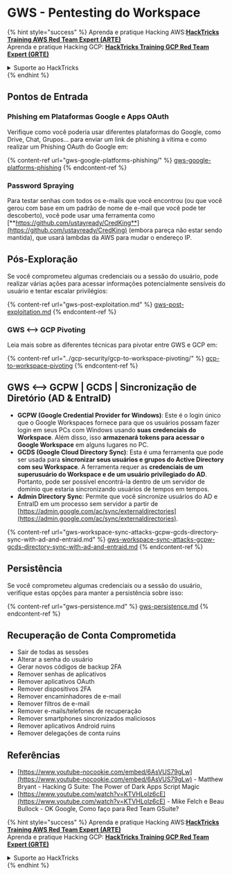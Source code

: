 # GWS - Pentesting do Workspace

{% hint style="success" %}
Aprenda e pratique Hacking AWS:<img src="../../.gitbook/assets/image (1).png" alt="" data-size="line">[**HackTricks Training AWS Red Team Expert (ARTE)**](https://training.hacktricks.xyz/courses/arte)<img src="../../.gitbook/assets/image (1).png" alt="" data-size="line">\
Aprenda e pratique Hacking GCP: <img src="../../.gitbook/assets/image (2).png" alt="" data-size="line">[**HackTricks Training GCP Red Team Expert (GRTE)**<img src="../../.gitbook/assets/image (2).png" alt="" data-size="line">](https://training.hacktricks.xyz/courses/grte)

<details>

<summary>Suporte ao HackTricks</summary>

* Confira os [**planos de assinatura**](https://github.com/sponsors/carlospolop)!
* **Junte-se ao** 💬 [**grupo do Discord**](https://discord.gg/hRep4RUj7f) ou ao [**grupo do telegram**](https://t.me/peass) ou **siga**-nos no **Twitter** 🐦 [**@hacktricks\_live**](https://twitter.com/hacktricks\_live)**.**
* **Compartilhe truques de hacking enviando PRs para os repositórios do** [**HackTricks**](https://github.com/carlospolop/hacktricks) e [**HackTricks Cloud**](https://github.com/carlospolop/hacktricks-cloud).

</details>
{% endhint %}

## Pontos de Entrada

### Phishing em Plataformas Google e Apps OAuth

Verifique como você poderia usar diferentes plataformas do Google, como Drive, Chat, Grupos... para enviar um link de phishing à vítima e como realizar um Phishing OAuth do Google em:

{% content-ref url="gws-google-platforms-phishing/" %}
[gws-google-platforms-phishing](gws-google-platforms-phishing/)
{% endcontent-ref %}

### Password Spraying

Para testar senhas com todos os e-mails que você encontrou (ou que você gerou com base em um padrão de nome de e-mail que você pode ter descoberto), você pode usar uma ferramenta como [**https://github.com/ustayready/CredKing**](https://github.com/ustayready/CredKing) (embora pareça não estar sendo mantida), que usará lambdas da AWS para mudar o endereço IP.

## Pós-Exploração

Se você comprometeu algumas credenciais ou a sessão do usuário, pode realizar várias ações para acessar informações potencialmente sensíveis do usuário e tentar escalar privilégios:

{% content-ref url="gws-post-exploitation.md" %}
[gws-post-exploitation.md](gws-post-exploitation.md)
{% endcontent-ref %}

### GWS <--> GCP Pivoting

Leia mais sobre as diferentes técnicas para pivotar entre GWS e GCP em:

{% content-ref url="../gcp-security/gcp-to-workspace-pivoting/" %}
[gcp-to-workspace-pivoting](../gcp-security/gcp-to-workspace-pivoting/)
{% endcontent-ref %}

## GWS <--> GCPW | GCDS | Sincronização de Diretório (AD & EntraID)

* **GCPW (Google Credential Provider for Windows)**: Este é o login único que o Google Workspaces fornece para que os usuários possam fazer login em seus PCs com Windows usando **suas credenciais do Workspace**. Além disso, isso **armazenará tokens para acessar o Google Workspace** em alguns lugares no PC.
* **GCDS (Google Cloud Directory Sync)**: Esta é uma ferramenta que pode ser usada para **sincronizar seus usuários e grupos do Active Directory com seu Workspace**. A ferramenta requer as **credenciais de um superusuário do Workspace e de um usuário privilegiado do AD**. Portanto, pode ser possível encontrá-la dentro de um servidor de domínio que estaria sincronizando usuários de tempos em tempos.
* **Admin Directory Sync**: Permite que você sincronize usuários do AD e EntraID em um processo sem servidor a partir de [https://admin.google.com/ac/sync/externaldirectories](https://admin.google.com/ac/sync/externaldirectories).

{% content-ref url="gws-workspace-sync-attacks-gcpw-gcds-directory-sync-with-ad-and-entraid.md" %}
[gws-workspace-sync-attacks-gcpw-gcds-directory-sync-with-ad-and-entraid.md](gws-workspace-sync-attacks-gcpw-gcds-directory-sync-with-ad-and-entraid.md)
{% endcontent-ref %}

## Persistência

Se você comprometeu algumas credenciais ou a sessão do usuário, verifique estas opções para manter a persistência sobre isso:

{% content-ref url="gws-persistence.md" %}
[gws-persistence.md](gws-persistence.md)
{% endcontent-ref %}

## Recuperação de Conta Comprometida

* Sair de todas as sessões
* Alterar a senha do usuário
* Gerar novos códigos de backup 2FA
* Remover senhas de aplicativos
* Remover aplicativos OAuth
* Remover dispositivos 2FA
* Remover encaminhadores de e-mail
* Remover filtros de e-mail
* Remover e-mails/telefones de recuperação
* Remover smartphones sincronizados maliciosos
* Remover aplicativos Android ruins
* Remover delegações de conta ruins

## Referências

* [https://www.youtube-nocookie.com/embed/6AsVUS79gLw](https://www.youtube-nocookie.com/embed/6AsVUS79gLw) - Matthew Bryant - Hacking G Suite: The Power of Dark Apps Script Magic
* [https://www.youtube.com/watch?v=KTVHLolz6cE](https://www.youtube.com/watch?v=KTVHLolz6cE) - Mike Felch e Beau Bullock - OK Google, Como faço para Red Team GSuite?

{% hint style="success" %}
Aprenda e pratique Hacking AWS:<img src="../../.gitbook/assets/image (1).png" alt="" data-size="line">[**HackTricks Training AWS Red Team Expert (ARTE)**](https://training.hacktricks.xyz/courses/arte)<img src="../../.gitbook/assets/image (1).png" alt="" data-size="line">\
Aprenda e pratique Hacking GCP: <img src="../../.gitbook/assets/image (2).png" alt="" data-size="line">[**HackTricks Training GCP Red Team Expert (GRTE)**<img src="../../.gitbook/assets/image (2).png" alt="" data-size="line">](https://training.hacktricks.xyz/courses/grte)

<details>

<summary>Suporte ao HackTricks</summary>

* Confira os [**planos de assinatura**](https://github.com/sponsors/carlospolop)!
* **Junte-se ao** 💬 [**grupo do Discord**](https://discord.gg/hRep4RUj7f) ou ao [**grupo do telegram**](https://t.me/peass) ou **siga**-nos no **Twitter** 🐦 [**@hacktricks\_live**](https://twitter.com/hacktricks\_live)**.**
* **Compartilhe truques de hacking enviando PRs para os repositórios do** [**HackTricks**](https://github.com/carlospolop/hacktricks) e [**HackTricks Cloud**](https://github.com/carlospolop/hacktricks-cloud).

</details>
{% endhint %}
